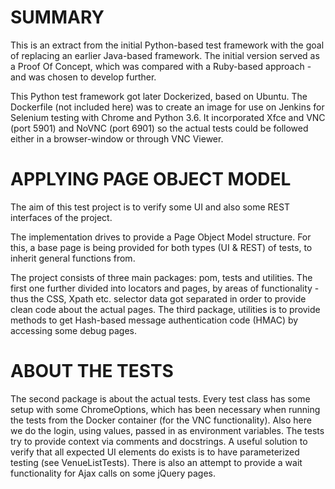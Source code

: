 
SUMMARY
=========

This is an extract from the initial Python-based test framework with the goal of replacing an earlier Java-based framework.
The initial version served as a Proof Of Concept, which was compared with a Ruby-based approach - and was chosen to develop further.

This Python test framework got later Dockerized, based on Ubuntu. 
The Dockerfile (not included here) was to create an image for use on Jenkins for Selenium testing with Chrome and Python 3.6.
It incorporated Xfce and VNC (port 5901) and NoVNC (port 6901) so the actual tests could be followed either in a browser-window or through VNC Viewer.

APPLYING PAGE OBJECT MODEL
============================

The aim of this test project is to verify some UI and also some REST interfaces of the project.

The implementation drives to provide a Page Object Model structure.
For this, a base page is being provided for both types (UI & REST) of tests, to inherit general functions from.

The project consists of three main packages: pom, tests and utilities.
The first one further divided into locators and pages, by areas of functionality - thus the CSS, Xpath etc. selector data got separated in order to provide clean code about the actual pages.
The third package, utilities is to provide methods to get Hash-based message authentication code (HMAC) by accessing some debug pages.

ABOUT THE TESTS
================

The second package is about the actual tests. 
Every test class has some setup with some ChromeOptions, which has been necessary when running the tests from the Docker container (for the VNC functionality).
Also here we do the login, using values, passed in as environment variables.
The tests try to provide context via comments and docstrings.
A useful solution to verify that all expected UI elements do exists is to have parameterized testing (see VenueListTests).
There is also an attempt to provide a wait functionality for Ajax calls on some jQuery pages.
